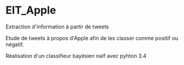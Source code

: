 EIT_Apple
=========

Extraction d'information à partir de tweets

Etude de tweets à propos d'Apple afin de les classer comme positif ou négatif.

Réalisation d'un classifieur bayésien naïf avec pyhton 3.4
